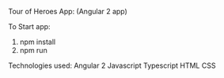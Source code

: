 Tour of Heroes App: (Angular 2 app)

To Start app:

1) npm install
2) npm run


Technologies used:
Angular 2
Javascript
Typescript
HTML
CSS
